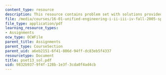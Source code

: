 ```yaml
---
content_type: resource
description: This resource contains problem set with solutions provided by the professor.
file: /media/courses/16-01-unified-engineering-i-ii-iii-iv-fall-2005-spring-2006/9832b9379f4f128b1e3f3cda0f4ad4cb_pset13_sol.pdf
file_type: application/pdf
learning_resource_types:
- Assignments
ocw_type: OCWFile
parent_title: Assignments
parent_type: CourseSection
parent_uid: a6eb2151-6f41-806d-94ff-dc83eb5f4337
resourcetype: Document
title: pset13_sol.pdf
uid: 9832b937-9f4f-128b-1e3f-3cda0f4ad4cb
---
```

